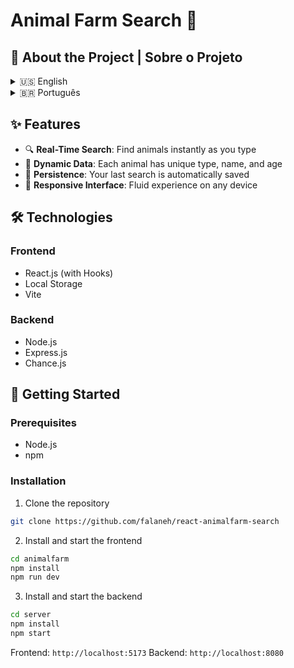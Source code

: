 # Animal Farm Search 🐾

## 🌟 About the Project | Sobre o Projeto

<details>
<summary>🇺🇸 English</summary>

Animal Farm Search is a full-stack web application that lets you explore a dynamic catalog of randomly generated animals. Search through different species and discover unique information about each animal. This interactive tool demonstrates the integration of a modern React frontend with a Node.js backend, automatically generating a diverse catalog of 250 animals with unique characteristics.

</details>

<details>
<summary>🇧🇷 Português</summary>

Animal Farm Search é uma aplicação web full-stack que permite explorar um catálogo dinâmico de animais gerados aleatoriamente. Pesquise entre diferentes espécies e descubra informações únicas sobre cada animal. Esta ferramenta interativa demonstra a integração de um frontend moderno em React com um backend Node.js, gerando automaticamente um catálogo diversificado de 250 animais com características únicas.

</details>

## ✨ Features

- 🔍 **Real-Time Search**: Find animals instantly as you type
- 🎲 **Dynamic Data**: Each animal has unique type, name, and age
- 💾 **Persistence**: Your last search is automatically saved
- 📱 **Responsive Interface**: Fluid experience on any device

## 🛠️ Technologies

### Frontend
- React.js (with Hooks)
- Local Storage
- Vite

### Backend
- Node.js
- Express.js
- Chance.js

## 🚀 Getting Started

### Prerequisites

- Node.js
- npm

### Installation

1. Clone the repository
```bash
git clone https://github.com/falaneh/react-animalfarm-search
```

2. Install and start the frontend
```bash
cd animalfarm
npm install
npm run dev
```

3. Install and start the backend
```bash
cd server
npm install
npm start
```

Frontend: `http://localhost:5173`
Backend: `http://localhost:8080`
